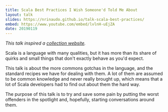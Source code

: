 ```yaml
---
title: Scala Best Practices I Wish Someone'd Told Me About
layout: talk
slides: https://nrinaudo.github.io/talk-scala-best-practices/
embed: https://www.youtube.com/embed/lvlnH-uEjZA
date: 20190119
---
```


_This talk inspired a [collection website](https://nrinaudo.github.io/scala-best-practices/)._

Scala is a language with many qualities, but it has more than its share of quirks and small things that don't exactly behave as you'd expect.

This talk is about the more commons gotchas in the language, and the standard recipes we have for dealing with them. A lot of them are assumed to be common knowledge and never really brought up, which means that a lot of Scala developers had to find out about them the hard way.

The purpose of this talk is to try and save some pain by putting the worst offenders in the spotlight and, hopefully, starting conversations around them.
